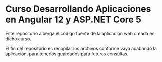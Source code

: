 # Curso Desarrollando Aplicaciones en Angular 12 y ASP.NET Core 5

Este repositorio alberga el código fuente de la aplicación web creada en dicho curso.

El fin del repositorio es recopilar los archivos conforme vaya acabando la aplicación,
para tenerlos guardados para futuras consultas.